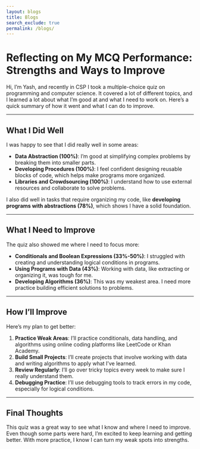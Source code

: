 ```yaml
---
layout: blogs 
title: Blogs
search_exclude: true
permalink: /blogs/
---
```


# Reflecting on My MCQ Performance: Strengths and Ways to Improve

Hi, I’m Yash, and recently in CSP I took a multiple-choice quiz on programming and computer science. It covered a lot of different topics, and I learned a lot about what I’m good at and what I need to work on. Here’s a quick summary of how it went and what I can do to improve.

---

## What I Did Well

I was happy to see that I did really well in some areas:
- **Data Abstraction (100%)**: I’m good at simplifying complex problems by breaking them into smaller parts.
- **Developing Procedures (100%)**: I feel confident designing reusable blocks of code, which helps make programs more organized.
- **Libraries and Crowdsourcing (100%)**: I understand how to use external resources and collaborate to solve problems.

I also did well in tasks that require organizing my code, like **developing programs with abstractions (78%)**, which shows I have a solid foundation.

---

## What I Need to Improve

The quiz also showed me where I need to focus more:
- **Conditionals and Boolean Expressions (33%-50%)**: I struggled with creating and understanding logical conditions in programs.
- **Using Programs with Data (43%)**: Working with data, like extracting or organizing it, was tough for me.
- **Developing Algorithms (36%)**: This was my weakest area. I need more practice building efficient solutions to problems.

---

## How I’ll Improve

Here’s my plan to get better:
1. **Practice Weak Areas**: I’ll practice conditionals, data handling, and algorithms using online coding platforms like LeetCode or Khan Academy.
2. **Build Small Projects**: I’ll create projects that involve working with data and writing algorithms to apply what I’ve learned.
3. **Review Regularly**: I’ll go over tricky topics every week to make sure I really understand them.
4. **Debugging Practice**: I’ll use debugging tools to track errors in my code, especially for logical conditions.

---

## Final Thoughts

This quiz was a great way to see what I know and where I need to improve. Even though some parts were hard, I’m excited to keep learning and getting better. With more practice, I know I can turn my weak spots into strengths.

